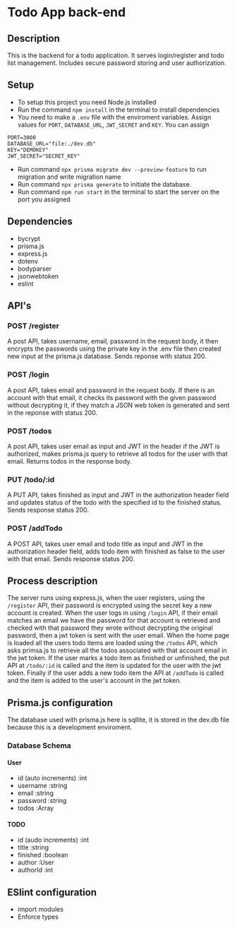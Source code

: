 # Todo App back-end

## Description

This is the backend for a todo application. It serves login/register and todo list management. Includes secure password storing and user authorization.

## Setup

- To setup this project you need Node.js installed
- Run the command ``` npm install ``` in the terminal to install dependencies
- You need to make a ```.env``` file with the enviroment variables. Assign values for ```PORT```, ```DATABASE_URL```, ```JWT_SECRET``` and ```KEY```.
You can assign
```
PORT=3000
DATABASE_URL="file:./dev.db"
KEY="DEMOKEY"
JWT_SECRET="SECRET_KEY"
```
- Run command ``` npx prisma migrate dev --preview-feature ``` to run migration and write migration name
- Run command ``` npx prisma generate ``` to initiate the database.
- Run command ``` npm run start ``` in the terminal to start the server on the port you assigned

## Dependencies

- bycrypt
- prisma.js
- express.js
- dotenv
- bodyparser
- jsonwebtoken
- eslint

## API's

### POST /register

A post API, takes username, email, password in the request body, it then encrypts the passwords using the private key in the .env file then created new input at the prisma.js database. Sends reponse with status 200.

### POST /login

A post API, takes email and password in the request body. If there is an account with that email, it checks its password with the given password without decrypting it, if they match a JSON web token is generated and sent in the reponse with status 200.

### POST /todos

A post API, takes user email as input and JWT in the header if the JWT is authorized, makes prisma.js query to retrieve all todos for the user with that email. Returns todos in the response body.

### PUT /todo/:id

A PUT API, takes finished as input and JWT in the authorization header field and updates status of the todo with the specified id to the finished status. Sends response status 200.

### POST /addTodo

A POST API, takes user email and todo title as input and JWT in the authorization header field, adds todo item with finished as false to the user with that email. Sends response status 200.

## Process description

The server runs using express.js, when the user registers, using the ```/register``` API, their password is encrypted using the secret key a new account is created.
When the user logs in using ```/login``` API, if their email matches an email we have the password for that account is retrieved and checked with that password they wrote without decrypting the original password, then a jwt token is sent with the user email.
When the home page is loaded all the users todo items are loaded using the ```/todos``` API, which asks primsa.js to retrieve all the todos associated with that account email in the jwt token.
If the user marks a todo item as finished or unfinished, the put API at ```/todo/:id``` is called and the item is updated for the user with the jwt token.
Finally if the user adds a new todo item the API at ```/addTodo``` is called and the item is added to the user's account in the jwt token.

## Prisma.js configuration

The database used with prisma.js here is sqllite, it is stored in the dev.db file because this is a development enviroment.

### Database Schema

#### User

- id (auto increments) :int
- username :string
- email :string
- password :string
- todos :Array<Todo>

#### TODO

- id (audo increments) :int
- title :string
- finished :boolean
- author :User
- authorId :int

## ESlint configuration

- import modules
- Enforce types
